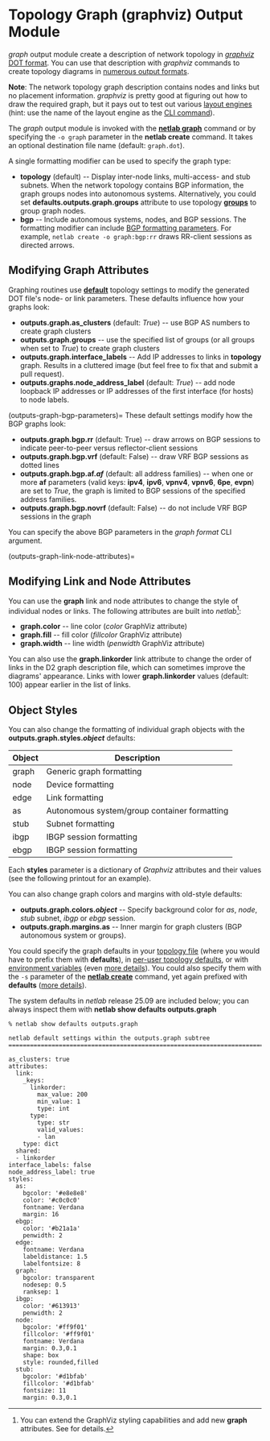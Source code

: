 # Topology Graph (graphviz) Output Module

*graph* output module create a description of network topology in [*graphviz* DOT format](https://graphviz.org/doc/info/lang.html). You can use that description with *graphviz* commands to create topology diagrams in [numerous output formats](https://graphviz.org/docs/outputs/).

**Note**: The network topology graph description contains nodes and links but no placement information. *graphviz* is pretty good at figuring out how to draw the required graph, but it pays out to test out various [layout engines](https://graphviz.org/docs/layouts/) (hint: use the name of the layout engine as the [CLI command](https://graphviz.org/doc/info/command.html)).

The *graph* output module is invoked with the **[netlab graph](netlab-graph)** command or by specifying the `-o graph` parameter in the **netlab create** command. It takes an optional destination file name (default: `graph.dot`).

A single formatting modifier can be used to specify the graph type:

* **topology** (default) -- Display inter-node links, multi-access- and stub subnets. When the network topology contains BGP information, the graph groups nodes into autonomous systems. Alternatively, you could set **defaults.outputs.graph.groups** attribute to use topology **[groups](topo-groups)** to group graph nodes.
* **bgp** -- Include autonomous systems, nodes, and BGP sessions. The formatting modifier can include [BGP formatting parameters](outputs-graph-bgp-parameters). For example, `netlab create -o graph:bgp:rr` draws RR-client sessions as directed arrows.

## Modifying Graph Attributes

Graphing routines use **[default](topo-defaults)** topology settings to modify the generated DOT file's node- or link parameters. These defaults influence how your graphs look:

* **outputs.graph.as_clusters** (default: *True*) -- use BGP AS numbers to create graph clusters
* **outputs.graph.groups** -- use the specified list of groups (or all groups when set to *True*) to create graph clusters
* **outputs.graph.interface_labels** -- Add IP addresses to links in **topology** graph. Results in a cluttered image (but feel free to fix that and submit a pull request).
* **outputs.graphs.node_address_label** (default: *True*) -- add node loopback IP addresses or IP addresses of the first interface (for hosts) to node labels.

(outputs-graph-bgp-parameters)=
These default settings modify how the BGP graphs look:

* **outputs.graph.bgp.rr** (default: True) -- draw arrows on BGP sessions to indicate peer-to-peer versus reflector-client sessions
* **outputs.graph.bgp.vrf** (default: False) -- draw VRF BGP sessions as dotted lines
* **outputs.graph.bgp.af._af_** (default: all address families) -- when one or more **af** parameters (valid keys: **ipv4**, **ipv6**, **vpnv4**, **vpnv6**, **6pe**, **evpn**) are set to *True*, the graph is limited to BGP sessions of the specified address families.
* **outputs.graph.bgp.novrf** (default: False) -- do not include VRF BGP sessions in the graph

You can specify the above BGP parameters in the *graph format* CLI argument.

(outputs-graph-link-node-attributes)=
## Modifying Link and Node Attributes

You can use the **graph** link and node attributes to change the style of individual nodes or links. The following attributes are built into _netlab_[^XS]:

* **graph.color** -- line color (*color* GraphViz attribute)
* **graph.fill** -- fill color (*fillcolor* GraphViz attribute)
* **graph.width** -- line width (*penwidth* GraphViz attribute)

You can also use the **graph.linkorder** link attribute to change the order of links in the D2 graph description file, which can sometimes improve the diagrams' appearance. Links with lower **graph.linkorder** values (default: 100) appear earlier in the list of links.

[^XS]: You can extend the GraphViz styling capabilities and add new **graph** attributes. See [](outputs-d2-styles) for details.

## Object Styles

You can also change the formatting of individual graph objects with the **outputs.graph.styles._object_** defaults:

| Object | Description |
|--------|-------------|
| graph  | Generic graph formatting |
| node   | Device formatting |
| edge   | Link formatting   |
| as     | Autonomous system/group container formatting |
| stub   | Subnet formatting
| ibgp   | IBGP session formatting |
| ebgp   | IBGP session formatting |

Each **styles** parameter is a dictionary of *Graphviz* attributes and their values (see the following printout for an example).

You can also change graph colors and margins with old-style defaults:

* **outputs.graph.colors._object_** -- Specify background color for *as*, *node*, *stub* subnet, *ibgp* or *ebgp* session.
* **outputs.graph.margins.as** -- Inner margin for graph clusters (BGP autonomous system or groups).

You could specify the graph defaults in your [topology file](defaults-topology) (where you would have to prefix them with **defaults**), in [per-user topology defaults](defaults-user-file), or with [environment variables](defaults-env) (even [more details](../defaults.md)). You could also specify them with the `-s` parameter of the **[netlab create](netlab-create)** command, yet again prefixed with **defaults** ([more details](netlab-create-set)).

The system defaults in *netlab* release 25.09 are included below; you can always inspect them with **netlab show defaults outputs.graph**

```
% netlab show defaults outputs.graph

netlab default settings within the outputs.graph subtree
=============================================================================

as_clusters: true
attributes:
  link:
    _keys:
      linkorder:
        max_value: 200
        min_value: 1
        type: int
      type:
        type: str
        valid_values:
        - lan
    type: dict
  shared:
  - linkorder
interface_labels: false
node_address_label: true
styles:
  as:
    bgcolor: '#e8e8e8'
    color: '#c0c0c0'
    fontname: Verdana
    margin: 16
  ebgp:
    color: '#b21a1a'
    penwidth: 2
  edge:
    fontname: Verdana
    labeldistance: 1.5
    labelfontsize: 8
  graph:
    bgcolor: transparent
    nodesep: 0.5
    ranksep: 1
  ibgp:
    color: '#613913'
    penwidth: 2
  node:
    bgcolor: '#ff9f01'
    fillcolor: '#ff9f01'
    fontname: Verdana
    margin: 0.3,0.1
    shape: box
    style: rounded,filled
  stub:
    bgcolor: '#d1bfab'
    fillcolor: '#d1bfab'
    fontsize: 11
    margin: 0.3,0.1
```
